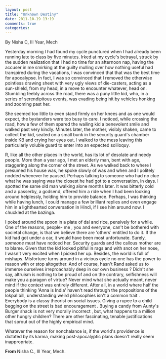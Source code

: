 ```yaml
---
layout: post
title: "Unknown Destiny"
date: 2011-10-19 13:19
comments: true
categories: 
---
```

<div class="authorline">
By Nisha C, III Year, Mech
</div>

Yesterday morning I had found my cycle punctured when I had already been running late to class by five minutes. Irked at my cycle's betrayal, struck by the sudden realization that I had no time for an afternoon nap, having the accuser in me smirking at the guilty mulling over how nothing useful had transpired during the vacations, I was convinced that that was the best time for apocalypse. In fact, I was so convinced that I  removed the  otherwise pointless drawing sheet with very ugly views of die-casters, acting as a sun-shield, from my head, in a move to encounter whatever, head on. Stumbling feebly across the road, there was a puny little kid, who, in a series of serendipitous events, was evading being hit by vehicles honking and zooming past her.

She seemed too little to even stand firmly on her knees and as one would expect, the bystanders were too busy to care. I noticed, while crossing the road, how a few of them spared the wailing kid a benevolent smile and walked past very kindly. Minutes later, the mother, visibly shaken, came to collect the kid, seated on a small bunk in the security guard's chamber inside KB and crying her eyes out.  I walked to the mess leaving this particularly voluble guard to enter into an expected soliloquy.
<!--more-->
R, like all the other places in the world, has its lot of desolate and needy people. More than a year ago, I met an elderly man, bent with age, staggering along the corner of the street. As we walked back to where I presumed his house was, he spoke slowly of was and when and I politely nodded whenever he paused. Perhaps talking to someone who had no clue what he was saying was the closest he had got to a conversation, in days. I spotted the same old man walking alone months later. It was bitterly cold and a passerby, a godsend, offered him a ride when I had been looking around helplessly, holding him to provide balance.  Perhaps, I was thinking while having lunch, I could manage a few brilliant replies and even engage him in a lighthearted conversation in Hindi, if I see him around now. I chuckled at the bazinga.

I poked around the spoon in a plate of dal and rice, pensively for a while. One of the reasons, people- me , you and everyone, can't be bothered with societal change, is that we believe there are 'others' entitled to do it. If the kid had got under a car, it would have been most unfortunate. Surely, *someone* must have noticed her. Security guards and the callous mother are to blame. Given that the kid looked pitiful in rags and with snot on her nose, I wasn't very excited when I picked her up. Besides, the world is full of mishaps. Misfortune turns around in a vicious cycle no one has the power to reason with or stop altogether.  And of course, hasn't Rand asked us to immerse ourselves irreproachably deep in our own business ? Didn't she say, altruism is nothing to be proud of and on the contrary, selfishness will make you a paragon of virtue? Never mind what she actually meant, never mind if the context was entirely different. After all, in a world where half the people thinking 'Anna is India' haven't read through the propositions of the lokpal bill, understanding weird philosophies isn't a common trait . Everybody is a classy theorist on social issues. Giving a rupee to a child begging on the street is bad encouragement . Buying a candy from Aunty's Burger shack is not very morally incorrect , but, what happens to a million other hungry children? There are other fascinating, tenable justifications that sprout out of the highly empirical mind.

Whatever the reason for nonchalance is, if the world's providence is dictated by its karma, making post-apocalyptic plans doesn't really seem inappropriate.

<strong>From</strong>
Nisha C.,
III Year, Mech.
